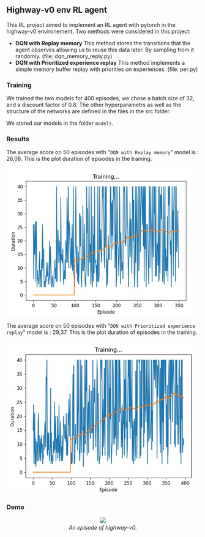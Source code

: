 ## Highway-v0 env RL agent
This RL project aimed to implement an RL agent with pytorch in the highway-v0 environement. Two methods were considered in this project:
 - **DQN with Replay memory**
 This method stores the transitions that the agent observes allowing us to reuse this data later. By sampling from it randomly. (file: dqn_memory_reply.py)
 - **DQN with Prioritized experience replay**
 This method implements a simple memory buffer replay with priorities on experiences. (file: per.py)

### **Training**
 We trained the two models for 400 episodes, we chose a batch size of 32, and a discount factor of 0.8. The other hyperparametrs as well as the structure of the networks are defined in the files in the src folder.

 We stored our models in the folder `models`.

### **Results**
The average score on 50 episodes with "`DQN with Replay memory`" model is : 26,08. This is the plot duration of episodes in the training.

![alt text](./images/duration_400.jpg)


The average score on 50 episodes with "`DQN with Prioritized experience replay`" model is : 29,37. This is the plot duration of episodes in the training.

![alt text](./images/duration_per_400.jpg)

### **Demo**
<p align="center">
    <img src="https://raw.githubusercontent.com/houssamBahhou/RL-highwayEnv/master/demo.mp4?token=AR2UWK7QCW34BGY3YUCI24LBY2AZW"><br/>
    <em>An episode of highway-v0.</em>
</p>


